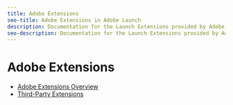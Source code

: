 ```yaml
---
title: Adobe Extensions
seo-title: Adobe Extensions in Adobe Launch
description: Documentation for the Launch Extensions provided by Adobe solutions.
seo-description: Documentation for the Launch Extensions provided by Adobe solutions.
---
```


# Adobe Extensions

<!--Add blurb and copy links from TOC -->

* [Adobe Extensions Overview](/help/extension-reference/web/overview.md)
* [Third-Party Extensions](/help/extension-reference/3rd-party-extensions.md)
